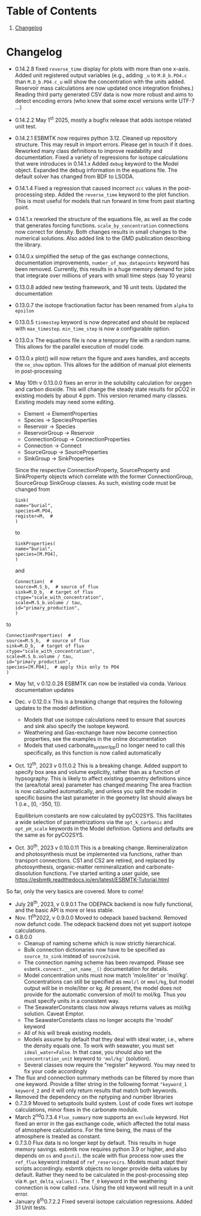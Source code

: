 
# Table of Contents

1.  [Changelog](#org29b77aa)


<a id="org29b77aa"></a>

# Changelog

-   0.14.2.8 fixed `reverse_time` display for plots with more than one x-axis. Added unit registered output variables (e.g., adding `_u` to  `M.D_b.PO4.c` than `M.D_b.PO4.c_u` will show the concentration with the units added. Reservoir mass calculations are now updated once integration finishes.) Reading third party generated CSV data is now more robust and aims to detect encoding errors (who knew that some excel versions write UTF-7 &#x2026;)
-   0.14.2.2 May 1<sup>st</sup> 2025, mostly  a bugfix release that adds isotope related unit test.
-   0.14.2.1 ESBMTK now requires python 3.12. Cleaned up repository structure. This may result in import errors. Please get in touch if it does. Reworked many class definitions to improve readability and documentation. Fixed a variety of regressions for isotope calculations that were introduces in 0.14.1.x  Added `debug` keyword to the Model object. Expanded the debug information in the equations file. The default solver has changed from BDF to LSODA.
-   0.14.1.4 Fixed a regression that caused incorrect `zcc` values in the post-processing step. Added  the `reverse_time` keyword to the plot function. This is most useful for models that run forward in time from past starting point.
-   0.14.1.x reworked the structure of the equations file, as well as the code that generates forcing functions. `scale_by_concentration` connections now correct for density. Both changes results in small changes to the numerical solutions. Also added link to the GMD publication describing the library.
-   0.14.0.x simplified the setup of the gas exchange connections, documentation improvements, `number_of_max_datapoints` keyword has been removed. Currently, this results in a huge memory demand for jobs that integrate over millions of years with small time steps (say 10 years)
-   0.13.0.8 added new testing framework, and 16 unit tests. Updated the documentation
-   0.13.0.7 the isotope fractionation factor has been renamed from `alpha` to `epsilon`
-   0.13.0.5 `tinmestep` keyword is now deprecated and should be replaced with `max_timestep`. `min_time_step` is now a configurable option.
-   0.13.0.x The equations file is now a temporary file with a random name. This allows for the parallel execution of model code.
-   0.13.0.x plot() will now return the figure and axes handles, and accepts the `no_show` option. This allows for the addition of manual plot elements in post-processing
-   May 10th v 0.13.0.0 fixes an error in the solubility calculation for
    oxygen and carbon dioxide. This will change the steady state results
    for pCO2 in existing models by about 4 ppm. This version renamed many classes.
    Existing models may need some editing.
    
    -   Element -> ElementProperties
    -   Species -> SpeciesProperties
    -   Reservoir -> Species
    -   ReservoirGroup -> Reservoir
    -   ConnectionGroup -> ConnectionProperties
    -   Connection -> Connect
    -   SourceGroup -> SourceProperties
    -   SinkGroup -> SinkProperties
    
    Since the respective ConnectionProperty, SourceProperty and SinkProperty
    objects which correlate with the former ConnectionGroup, SourceGroup
    SinkGroup classes. As such, existing code must be changed from
    
        Sink(
        name="burial",
        species=M.PO4,
        register=M,  #
        )
    
    to
    
        SinkProperties(
        name="burial",
        species=[M.PO4],
        )
    
    and
    
        Connection(  #
        source=M.S_b,  # source of flux
        sink=M.D_b,  # target of flux
        ctype="scale_with_concentration",
        scale=M.S_b.volume / tau,
        id="primary_production",
        )

to

    ConnectionProperties(  #
    source=M.S_b,  # source of flux
    sink=M.D_b,  # target of flux
    ctype="scale_with_concentration",
    scale=M.S_b.volume / tau,
    id="primary_production",
    species=[M.PO4],  # apply this only to PO4
    )

-   May 1st, v 0.12.0.28 ESBMTK can now be installed via conda. Various
    documentation updates

-   Dec. v 0.12.0.x This is a breaking change that requires the following
    updates to the model definition.
    -   Models that use isotope calculations need to ensure that sources and
        sink also specify the isotope keyword.
    -   Weathering and Gas-exchange have now become connection properties,
        see the examples in the online documentation
    -   Models that used carbonate<sub>system</sub><sub>1</sub><sub>pp</sub>() no longer need to call this
        specifically, as this function is now called automatically

-   Oct. 12<sup>th</sup>, 2023 v 0.11.0.2 This is a breaking change. Added support
    to specify box area and volume explicitly, rather than as a function
    of hypsography. This is likely to affect existing geoemtry definitions
    since the (area/total area) parameter has changed meaning The area
    fraction is now calcualted automatically, and unless you split the
    model in specific basins the last parameter in the geometry list
    should always be 1 (i.e., [0, -350, 1]).
    
    Equilibrium constants are now calculated by pyCO2SYS. This facilitates
    a wide selection of parametrizations via the `opt_k_carbonic` and
    `opt_pH_scale` keywords in the Model definition. Options and defaults
    are the same as for pyCO2SYS.

-   Oct. 30<sup>th</sup>, 2023 v 0.10.0.11 This is a breaking change.
    Remineralization and photosynthesis must be implemented via functions,
    rather than transport connections. CS1 and CS2 are retired, and
    replaced by photosynthesis, organic-matter remineralization and
    carbonate-dissolution functions. I've started writing a user guide,
    see <https://esbmtk.readthedocs.io/en/latest/ESBMTK-Tutorial.html>

So far, only the very basics are covered. More to come!

-   July 28<sup>th</sup>, 2023, v 0.9.0.1 The ODEPACk backend is now fully
    functional, and the basic API is more or less stable.
-   Nov. 11<sup>th</sup>2022, v 0.9.0.0 Moved to odepack based backend. Removed
    now defunct code. The odepack backend does not yet support isotope
    calculations.
-   0.8.0.0
    -   Cleanup of naming scheme which is now strictly hierarchical.
    -   Bulk connection dictionaries now have to be specified as
        `source_to_sink` instead of `source2sink`.
    -   The connection naming scheme has been revamped. Please see
        `esbmtk.connect.__set_name__()` documentation for details.
    -   Model concentration units must now match 'mole/liter' or 'mol/kg'.
        Concentrations can still be specified as `mmol/l` or `mmol/kg`, but
        model output will be in mole/liter or kg. At present, the model does
        not provide for the automatic conversion of mol/l to mol/kg. Thus
        you must specify units in a consistent way.
    -   The SeawaterConstants class now always returns values as mol/kg
        solution. Caveat Emptor.
    -   The SeawaterConstants class no longer accepts the 'model' keyword
    -   All of his will break existing models.
    -   Models assume by default that they deal with ideal water, i.e.,
        where the density equals one. To work with seawater, you must set
        `ideal_water=False`. In that case, you should also set the
        `concentration_unit` keyword to `'mol/kg'` (solution).
    -   Several classes now require the "register" keyword. You may need to
        fix your code accordingly
-   The flux and connection summary methods can be filtered by more than
    one keyword. Provide a filter string in the following format
    `"keyword_1 keyword_2` and it will only return results that match both
    keywords.
-   Removed the dependency on the nptyping and number libraries
-   0.7.3.9 Moved to setuptools build system. Lost of code fixes wrt
    isotope calculations, minor fixes in the carbonate module.
-   March 2<sup>nd</sup>0.7.3.4 `Flux_summary` now supports an `exclude` keyword.
    Hot fixed an error in the gas exchange code, which affected the total
    mass of atmosphere calculations. For the time being, the mass of the
    atmosphere is treated as constant.
-   0.7.3.0 Flux data is no longer kept by default. This results in huge
    memory savings. esbmtk now requires python 3.9 or higher, and also
    depends on `os` and `psutil`. the scale with flux process now uses the
    `ref_flux` keyword instead of `ref_reservoirs`. Models must adapt
    their scripts accordingly. esbmtk objects no longer provide delta
    values by default. Rather they need to be calculated in the
    post-processing step via `M.get_delta_values()`. The `f_0` keyword in
    the weathering connection is now called `rate`. Using the old keyword
    will result in a unit error.
-   January 8<sup>th</sup>0.7.2.2 Fixed several isotope calculation regressions.
    Added 31 Unit tests.

